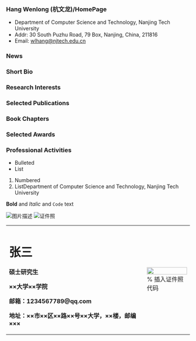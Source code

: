 ### Hang Wenlong (杭文龙)/HomePage
-  Department of Computer Science and Technology, Nanjing Tech University
-  Addr: 30 South Puzhu Road, 79 Box, Nanjing, China, 211816
-  Email: wlhang@njtech.edu.cn
### News

### Short Bio

### Research Interests

### Selected Publications

### Book Chapters

### Selected Awards

### Professional Activities
- Bulleted
- List

1. Numbered
2. ListDepartment of Computer Science and Technology, Nanjing Tech University

**Bold** and _Italic_ and `Code` text

![图片描述](图片链接)
![证件照](/zhengjianzhao.jpg)

<table border="0">
  <tr>
    <td width="75%">
      <h1>张三</h1>
      <p><b>硕士研究生</b></p>
      <p><b>××大学××学院</b></p>
      <p><b>邮箱：1234567789@qq.com</b></p>
      <p><b>地址：××市××区××路××号××大学，××楼，邮编×××</b></p>
    </td>
    <td width="25%">
      <img src="/zhengjianzhao.jpg" width="100%">      % 插入证件照代码
    </td>
  </tr>
</table>
